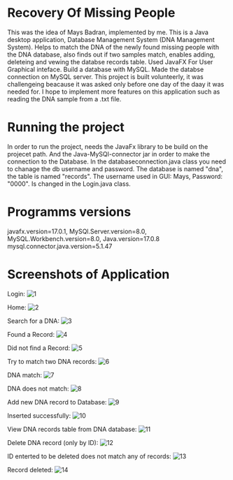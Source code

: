 # Recovery Of Missing People
This was the idea of Mays Badran, implemented by me.
This is a Java desktop application, Database Management System (DNA Management System). Helps to match the DNA of the newly found missing people with the DNA database, also finds out if two samples match, enables adding, deleteing and vewing the databse records table. Used JavaFX For User Graphical inteface. Build a database with MySQL. Made the databse connection on MySQL server. 
This project is built volunteerly, it was challengeing beacause it was asked only before one day of the daay it was needed for. I hope to implement more features on this application such as reading the DNA sample from a .txt file.

# Running the project 
In order to run the project, needs the JavaFx library to be build on the projecet path. And the Java-MySQl-connector jar in order to make the connection to the Database. 
In the databaseconnection.java class you need to chanage the db username and password.
The database is named "dna", the table is named "records".
The username used in GUI: Mays, Password: "0000". Is changed in the Login.java class.

# Programms versions
javafx.version=17.0.1, 
MySQl.Server.version=8.0, 
MySQL.Workbench.version=8.0, 
Java.version=17.0.8
mysql.connector.java.version=5.1.47

# Screenshots of Application
Login:
![1](https://user-images.githubusercontent.com/65151701/156459343-3ffd20ed-45e8-48f2-8de0-0924435cf528.png)

Home:
![2](https://user-images.githubusercontent.com/65151701/156459495-88e91ad8-a6f1-46cb-ba3d-cf199ae9155f.png)

Search for a DNA:
![3](https://user-images.githubusercontent.com/65151701/156459770-8a9ce6fc-da20-4c31-a53d-d935e339a886.png)

Found a Record:
![4](https://user-images.githubusercontent.com/65151701/156459844-4776391e-fd5d-4c01-ae5b-8157b9534241.png)

Did not find a Record: 
![5](https://user-images.githubusercontent.com/65151701/156459968-632af52f-2092-4b3d-9d6d-07be3a9780f2.png)

Try to match two DNA records: 
![6](https://user-images.githubusercontent.com/65151701/156459979-14fb3034-25b2-4ee7-8653-6d61fadf27b1.png)

DNA match:
![7](https://user-images.githubusercontent.com/65151701/156460155-cba0e14c-7da9-44d1-8788-69901a2c151e.png)

DNA does not match: 
![8](https://user-images.githubusercontent.com/65151701/156460205-0405a5a3-d9f0-4079-a667-bd36de15271f.png)

Add new DNA record to Database:
![9](https://user-images.githubusercontent.com/65151701/156460280-171f11b9-c0e7-4f33-a62b-2618c67a209c.png)

Inserted successfully:
![10](https://user-images.githubusercontent.com/65151701/156460361-7a74b408-5ab5-41b2-9b36-d07125a4adfa.png)

View DNA records table from DNA database:
![11](https://user-images.githubusercontent.com/65151701/156460435-b0eb884e-aaa2-44a7-bf3b-4030d8f6943e.png)

Delete DNA record (only by ID):
![12](https://user-images.githubusercontent.com/65151701/156460510-7ea3d9db-4749-496e-aa9b-9601fdb2e37e.png)

ID enterted to be deleted does not match any of records:
![13](https://user-images.githubusercontent.com/65151701/156460555-a048c82d-7575-4fce-83a7-87beae9cdaff.png)

Record deleted:
![14](https://user-images.githubusercontent.com/65151701/156460636-3bb0c572-7d11-4f00-a4d9-c6048540ca44.png)
